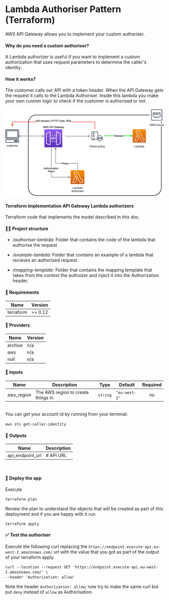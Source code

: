 # Lambda Authoriser Pattern (Terraform)

AWS API Gateway allows you to implement your custom authoriser.

#### **Why do you need a custom authoriser?**

A Lambda authorizer is useful if you want to implement a custom authorization that uses request parameters to determine the caller's identity.

#### **How it works?**

The customer calls our API with a token header. When the API Gateway gets the request it calls to the Lambda Authoriser. Inside this lambda you make your own custom logic to check if the customer is authorised or not. 

![diagram](./docs/authoriser_diagram.png)


####  **Terraform Implementation API Gateway Lambda authorizers**

Terraform code that implements the model described in this doc.

#### 👨‍💻 **Project structure**

- */authoriser-lambda*: Folder that contains the code of the lambda that authorise the request.

- */example-lambda*: Folder that contains an example of a lambda that recieves an authorised request.

- */mapping-template*: Folder that contains the mapping template that takes from the context the authoizer and inject it into the Authorization header.

#### 🔧 **Requirements**

| Name | Version |
|------|---------|
| terraform | >= 0.12 |

#### 🔧 **Providers**

| Name | Version |
|------|---------|
| archive | n/a |
| aws | n/a |
| null | n/a |

#### 📝 **Inputs**

| Name | Description | Type | Default | Required |
|------|-------------|------|---------|:--------:|
| aws\_region | The AWS region to create things in. | `string` | `"eu-west-2"` | no |

<br>
You can get your account id by running from your terminal:

`aws sts get-caller-identity`


#### 📃 **Outputs**

| Name | Description |
|------|-------------|
| api\_endpoint\_url | # API URL |

<br>

#### 🚀 **Deploy the app**

Execute
```
terraform plan
```
Review the plan to understand the objects that will be created as part of this deployment and if you are happy with it run
```
terraform apply
```

#### ✅ **Test the authoriser**

Execute the following curl replacing the `https://endpoint.execute-api.eu-west-2.amazonaws.com/` url with the value that you got as part of the output of your terraform apply.

```
curl --location --request GET 'https://endpoint.execute-api.eu-west-2.amazonaws.com/' \
--header 'Authorization: allow'
```

Note the header `Authorization: allow`; now try to make the same curl but put `deny` instead of `allow` as Authorisation.